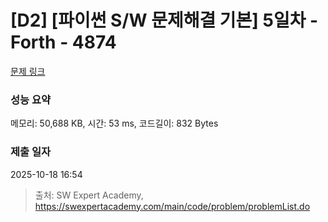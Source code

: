 # [D2] [파이썬 S/W 문제해결 기본] 5일차 - Forth - 4874 

[문제 링크](https://swexpertacademy.com/main/code/problem/problemDetail.do?contestProbId=AWTQc1MKQiIDFAVT) 

### 성능 요약

메모리: 50,688 KB, 시간: 53 ms, 코드길이: 832 Bytes

### 제출 일자

2025-10-18 16:54



> 출처: SW Expert Academy, https://swexpertacademy.com/main/code/problem/problemList.do